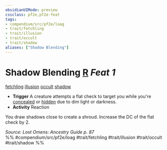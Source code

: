 ```yaml
---
obsidianUIMode: preview
cssclass: pf2e,pf2e-feat
tags:
- compendium/src/pf2e/loag
- trait/fetchling
- trait/illusion
- trait/occult
- trait/shadow
aliases: ["Shadow Blending"]
---
```

# Shadow Blending  [R](../../Rules/core-rulebook/chapter-9-playing-the-game.md#Actions "Reaction") *Feat 1*  
[fetchling](../../Rules/traits/fetchling-b2.md)  [illusion](../../Rules/traits/illusion.md)  [occult](../../Rules/traits/occult.md)  [shadow](../../Rules/traits/shadow.md)  

- **Trigger** A creature attempts a flat check to target you while you're [concealed](../../Rules/conditions.md#Concealed) or [hidden](../../Rules/conditions.md#Hidden) due to dim light or darkness.
- **Activity** Reaction

You draw shadows close to create a shroud. Increase the DC of the flat check by 2.

*Source: Lost Omens: Ancestry Guide p. 87*  
%% #compendium/src/pf2e/loag #trait/fetchling #trait/illusion #trait/occult #trait/shadow %%